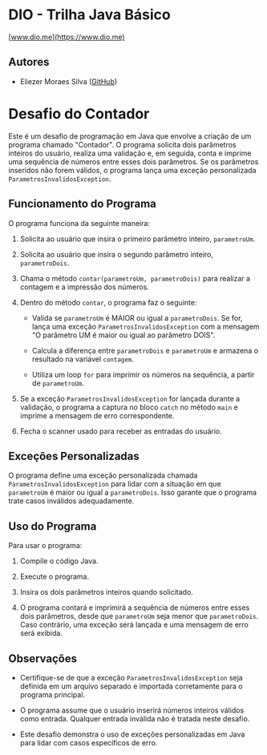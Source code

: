 # DIO - Trilha Java Básico
[www.dio.me](https://www.dio.me)

## Autores
- Eliezer Moraes Silva ([GitHub](https://github.com/eliezermoraesss))

# Desafio do Contador

Este é um desafio de programação em Java que envolve a criação de um programa chamado "Contador". O programa solicita dois parâmetros inteiros do usuário, realiza uma validação e, em seguida, conta e imprime uma sequência de números entre esses dois parâmetros. Se os parâmetros inseridos não forem válidos, o programa lança uma exceção personalizada `ParametrosInvalidosException`.

## Funcionamento do Programa

O programa funciona da seguinte maneira:

1. Solicita ao usuário que insira o primeiro parâmetro inteiro, `parametroUm`.

2. Solicita ao usuário que insira o segundo parâmetro inteiro, `parametroDois`.

3. Chama o método `contar(parametroUm, parametroDois)` para realizar a contagem e a impressão dos números.

4. Dentro do método `contar`, o programa faz o seguinte:

   - Valida se `parametroUm` é MAIOR ou igual a `parametroDois`. Se for, lança uma exceção `ParametrosInvalidosException` com a mensagem "O parâmetro UM é maior ou igual ao parâmetro DOIS".

   - Calcula a diferença entre `parametroDois` e `parametroUm` e armazena o resultado na variável `contagem`.

   - Utiliza um loop `for` para imprimir os números na sequência, a partir de `parametroUm`.

5. Se a exceção `ParametrosInvalidosException` for lançada durante a validação, o programa a captura no bloco `catch` no método `main` e imprime a mensagem de erro correspondente.

6. Fecha o scanner usado para receber as entradas do usuário.

## Exceções Personalizadas

O programa define uma exceção personalizada chamada `ParametrosInvalidosException` para lidar com a situação em que `parametroUm` é maior ou igual a `parametroDois`. Isso garante que o programa trate casos inválidos adequadamente.

## Uso do Programa

Para usar o programa:

1. Compile o código Java.

2. Execute o programa.

3. Insira os dois parâmetros inteiros quando solicitado.

4. O programa contará e imprimirá a sequência de números entre esses dois parâmetros, desde que `parametroUm` seja menor que `parametroDois`. Caso contrário, uma exceção será lançada e uma mensagem de erro será exibida.

## Observações

- Certifique-se de que a exceção `ParametrosInvalidosException` seja definida em um arquivo separado e importada corretamente para o programa principal.

- O programa assume que o usuário inserirá números inteiros válidos como entrada. Qualquer entrada inválida não é tratada neste desafio.

- Este desafio demonstra o uso de exceções personalizadas em Java para lidar com casos específicos de erro.
